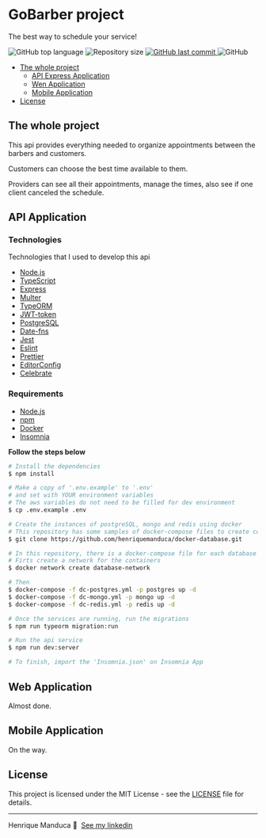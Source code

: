 <h1 align="left">
  GoBarber project
</h1>
<p align="left">The best way to schedule your service!</p>

<p align="left">
  <img alt="GitHub top language" src="https://img.shields.io/github/languages/top/henriquemanduca/gobarber?color=blue">


  <img alt="Repository size" src="https://img.shields.io/github/repo-size/henriquemanduca/gobarber?color=blue">

  <a href="https://github.com/henriquemanduca/gobarber/commits/master">
    <img alt="GitHub last commit" src="https://img.shields.io/github/last-commit/henriquemanduca/gobarber?color=blue">  </a>

  <img alt="GitHub" src="https://img.shields.io/github/license/henriquemanduca/gobarber?color=blue">
</p>




- [The whole project](#the-whole-project)
  * [API Express Application](#api-express-application)
  * [Wen Application](#web-application)
  * [Mobile Application](#mobile-application)
- [License](#license)



## The whole project

This api provides everything needed to organize appointments between the barbers and customers.

Customers can choose the best time available to them.

Providers can see all their appointments, manage the times, also see if one client canceled the schedule.



## API Application

### Technologies

Technologies that I used to develop this api

- [Node.js](https://nodejs.org/en/)
- [TypeScript](https://www.typescriptlang.org/)
- [Express](https://expressjs.com/pt-br/)
- [Multer](https://github.com/expressjs/multer)
- [TypeORM](https://typeorm.io/#/)
- [JWT-token](https://jwt.io/)
- [PostgreSQL](https://www.postgresql.org/)
- [Date-fns](https://date-fns.org/)
- [Jest](https://jestjs.io/)
- [Eslint](https://eslint.org/)
- [Prettier](https://prettier.io/)
- [EditorConfig](https://editorconfig.org/)
- [Celebrate](https://github.com/arb/celebrate)



### Requirements

- [Node.js](https://nodejs.org/en/)
- [npm](https://www.npmjs.com/)
- [Docker](https://docs.docker.com/get-docker/)
- [Insomnia](https://insomnia.rest/download/core/?&ref=https%3A%2F%2Fwww.google.com%2F)



**Follow the steps below**

```bash
# Install the dependencies
$ npm install

# Make a copy of '.env.example' to '.env'
# and set with YOUR environment variables
# The aws variables do not need to be filled for dev environment
$ cp .env.example .env

# Create the instances of postgreSQL, mongo and redis using docker
# This repository has some samples of docker-compose files to create containers
$ git clone https://github.com/henriquemanduca/docker-database.git

# In this repository, there is a docker-compose file for each database
# Firts create a network for the containers 
$ docker network create database-network

# Then
$ docker-compose -f dc-postgres.yml -p postgres up -d
$ docker-compose -f dc-mongo.yml -p mongo up -d
$ docker-compose -f dc-redis.yml -p redis up -d

# Once the services are running, run the migrations
$ npm run typeorm migration:run

# Run the api service
$ npm run dev:server

# To finish, import the 'Insomnia.json' on Insomnia App
```



## Web Application

Almost done.



## Mobile Application

On the way.



## License

This project is licensed under the MIT License - see the [LICENSE](LICENSE) file for details.

---

Henrique Manduca 👋 &nbsp;[See my linkedin](https://www.linkedin.com/in/henrique-manduca/)

